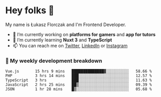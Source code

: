 # Hey folks 👋

My name is Łukasz Florczak and I'm Frontend Developer. 

- 🔭 I’m currently working on **platforms for gamers** and **app for tutors**
- 🌱 I’m currently learning **Nuxt 3** and **TypeScript**
- 📫 You can reach me on [Twitter](https://twitter.com/lukaszflorczak), [LinkedIn](https://pl.linkedin.com/in/lukasz-florczak) or [Instagram](https://instagram.com/lukaszflorczak)


### 🧮 My weekly development breakdown

<!--START_SECTION:waka-->
```text
Vue.js       15 hrs 9 mins   ██████████████▓░░░░░░░░░░   58.66 % 
PHP          3 hrs 14 mins   ███░░░░░░░░░░░░░░░░░░░░░░   12.57 % 
TypeScript   3 hrs           ███░░░░░░░░░░░░░░░░░░░░░░   11.63 % 
JavaScript   2 hrs 25 mins   ██▒░░░░░░░░░░░░░░░░░░░░░░   09.39 % 
JSON         1 hr 28 mins    █▒░░░░░░░░░░░░░░░░░░░░░░░   05.68 % 
```
<!--END_SECTION:waka-->

<!--
**lukaszflorczak/lukaszflorczak** is a ✨ _special_ ✨ repository because its `README.md` (this file) appears on your GitHub profile.

Here are some ideas to get you started:

- 🔭 I’m currently working on ...
- 🌱 I’m currently learning ...
- 👯 I’m looking to collaborate on ...
- 🤔 I’m looking for help with ...
- 💬 Ask me about ...
- 📫 How to reach me: ...
- 😄 Pronouns: ...
- ⚡ Fun fact: ...
-->
